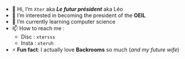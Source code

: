 - 👋 Hi, I’m `Xter` aka ***Le futur président*** aka Léo
- 👀 I’m interested in becoming the president of the **OEIL**
- 🌱 I’m currently learning computer science
- 📫 How to reach me :
   - Disc : `xtersss`
   - Insta : `xteruh`
- ⚡ **Fun fact**: I actually love **Backrooms** so much (*and my future wife*)

<!---
XterEz/XterEz is a ✨ special ✨ repository because its `README.md` (this file) appears on your GitHub profile.
You can click the Preview link to take a look at your changes.
--->
